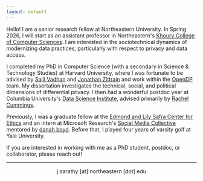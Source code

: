 ```yaml
---
layout: default
---
```


<!-- > **_Update:_** Text here -->

<!-- <img class="profile-custom" src="profile.png"> -->

Hello! I am a senior research fellow at Northeastern University. In Spring 2026, I will start as an assistant professor in Northeastern's [Khoury College of Computer Sciences](https://www.khoury.northeastern.edu/). I am interested in the sociotechnical dynamics of modernizing data practices, particularly with respect to privacy and data access.
 
I completed my PhD in Computer Science (with a secondary in Science & Technology Studies) at Harvard University, where I was fortunate to be advised by [Salil Vadhan](https://salil.seas.harvard.edu/) and [Jonathan Zittrain](https://hls.harvard.edu/faculty/jonathan-l-zittrain/) and work within the [OpenDP](https://opendp.org/) team. My dissertation investigates the technical, social, and political dimensions of differential privacy. I then had a wonderful postdoc year at Columbia University's [Data Science Institute](https://datascience.columbia.edu/), advised primarily by [Rachel Cummings](https://rachelcummings.com/).
 
Previously, I was a graduate fellow at the [Edmond and Lily Safra Center for Ethics](https://ethics.harvard.edu/) and an intern at Microsoft Research's [Social Media Collective](https://socialmediacollective.org/) mentored by [danah boyd](http://www.danah.org/). Before that, I played four years of varsity golf at Yale University.<i class="em em-woman-golfing" aria-role="presentation" aria-label="GOLF"></i>
 
If you are interested in working with me as a PhD student, postdoc, or collaborator, please reach out!

<hr>
<p align="center"><i class="fas fa-envelope"></i> j.sarathy [at] northeastern [dot] edu <br/>

